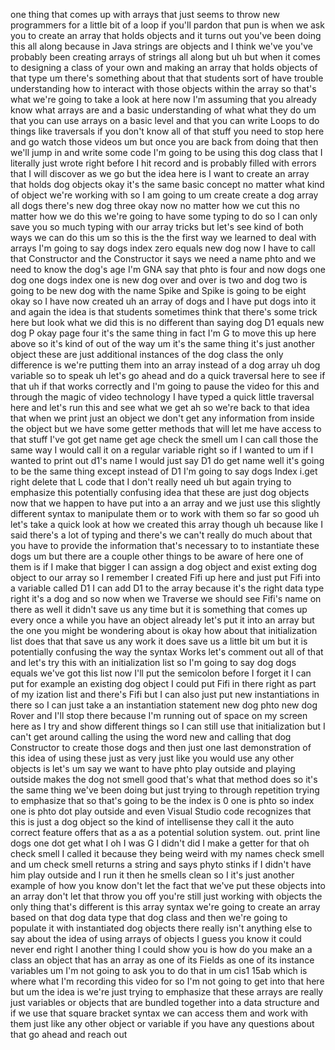 one thing that comes up with arrays that just seems to throw new programmers for a little bit of a loop if you'll pardon that pun is when we ask you to create an array that holds objects and it turns out you've been doing this all along because in Java strings are objects and I think we've you've probably been creating arrays of strings all along but uh but when it comes to designing a class of your own and making an array that holds objects of that type um there's something about that that students sort of have trouble understanding how to interact with those objects within the array so that's what we're going to take a look at here now I'm assuming that you already know what arrays are and a basic understanding of what what they do um that you can use arrays on a basic level and that you can write Loops to do things like traversals if you don't know all of that stuff you need to stop here and go watch those videos um but once you are back from doing that then we'll jump in and write some code I'm going to be using this dog class that I literally just wrote right before I hit record and is probably filled with errors that I will discover as we go but the idea here is I want to create an array that holds dog objects okay it's the same basic concept no matter what kind of object we're working with so I am going to um create create a dog array all dogs there's new dog three okay now no matter how we cut this no matter how we do this we're going to have some typing to do so I can only save you so much typing with our array tricks but let's see kind of both ways we can do this um so this is the the first way we learned to deal with arrays I'm going to say dogs index zero equals new dog now I have to call that Constructor and the Constructor it says we need a name phto and we need to know the dog's age I'm GNA say that phto is four and now dogs one dog one dogs index one is new dog over and over is two and dog two is going to be new dog with the name Spike and Spike is going to be eight okay so I have now created uh an array of dogs and I have put dogs into it and again the idea is that students sometimes think that there's some trick here but look what we did this is no different than saying dog D1 equals new dog P okay page four it's the same thing in fact I'm G to move this up here above so it's kind of out of the way um it's the same thing it's just another object these are just additional instances of the dog class the only difference is we're putting them into an array instead of a dog array uh dog variable so to speak uh let's go ahead and do a quick traversal here to see if that uh if that works correctly and I'm going to pause the video for this and through the magic of video technology I have typed a quick little traversal here and let's run this and see what we get ah so we're back to that idea that when we print just an object we don't get any information from inside the object but we have some getter methods that will let me have access to that stuff I've got get name get age check the smell um I can call those the same way I would call it on a regular variable right so if I wanted to um if I wanted to print out d1's name I would just say D1 do get name well it's going to be the same thing except instead of D1 I'm going to say dogs Index i.get right delete that L code that I don't really need uh but again trying to emphasize this potentially confusing idea that these are just dog objects now that we happen to have put into a an array and we just use this slightly different syntax to manipulate them or to work with them so far so good uh let's take a quick look at how we created this array though uh because like I said there's a lot of typing and there's we can't really do much about that you have to provide the information that's necessary to to instantiate these dogs um but there are a couple other things to be aware of here one of them is if I make that bigger I can assign a dog object and exist exting dog object to our array so I remember I created Fifi up here and just put Fifi into a variable called D1 I can add D1 to the array because it's the right data type right it's a dog and so now when we Traverse we should see Fifi's name on there as well it didn't save us any time but it is something that comes up every once a while you have an object already let's put it into an array but the one you might be wondering about is okay how about that initialization list does that that save us any work it does save us a little bit um but it is potentially confusing the way the syntax Works let's comment out all of that and let's try this with an initialization list so I'm going to say dog dogs equals we've got this list now I'll put the semicolon before I forget it I can put for example an existing dog object I could put Fifi in there right as part of my ization list and there's Fifi but I can also just put new instantiations in there so I can just take a an instantiation statement new dog phto new dog Rover and I'll stop there because I'm running out of space on my screen here as I try and show different things so I can still use that initialization but I can't get around calling the using the word new and calling that dog Constructor to create those dogs and then just one last demonstration of this idea of using these just as very just like you would use any other objects is let's um say we want to have phto play outside and playing outside makes the dog not smell good that's what that method does so it's the same thing we've been doing but just trying to through repetition trying to emphasize that so that's going to be the index is 0 one is phto so index one is phto dot play outside and even Visual Studio code recognizes that this is just a dog object so the kind of intellisense they call it the auto correct feature offers that as a as a potential solution system. out. print line dogs one dot get what I oh I was G I didn't did I make a getter for that oh check smell I called it because they being weird with my names check smell and um check smell returns a string and says phyto stinks if I didn't have him play outside and I run it then he smells clean so I it's just another example of how you know don't let the fact that we've put these objects into an array don't let that throw you off you're still just working with objects the only thing that's different is this array syntax we're going to create an array based on that dog data type that dog class and then we're going to populate it with instantiated dog objects there really isn't anything else to say about the idea of using arrays of objects I guess you know it could never end right I another thing I could show you is how do you make an a class an object that has an array as one of its Fields as one of its instance variables um I'm not going to ask you to do that in um cis1 15ab which is where what I'm recording this video for so I'm not going to get into that here but um the idea is we're just trying to emphasize that these arrays are really just variables or objects that are bundled together into a data structure and if we use that square bracket syntax we can access them and work with them just like any other object or variable if you have any questions about that go ahead and reach out 
